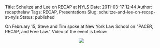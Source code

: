 Title: Schultze and Lee on RECAP at NYLS
Date: 2011-03-17 12:44
Author: recapthelaw
Tags: RECAP, Presentations
Slug: schultze-and-lee-on-recap-at-nyls
Status: published

On February 15, Steve and Tim spoke at New York Law School on "PACER,
RECAP, and Free Law." Video of the event is below:

<div align="center">

[![]({filename}/images/recap/20110215_Lee_Schultze_RECAP_NYLS.png)
](https://recap.s3.amazonaws.com/20110215_Lee_Schultze_RECAP_NYLS.mp4)

</div>
